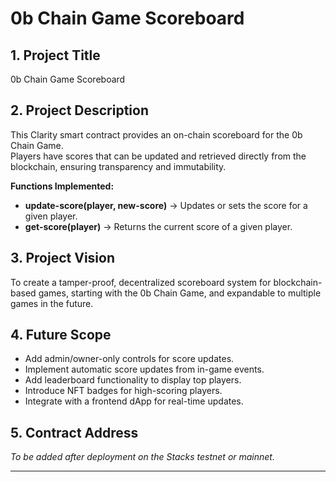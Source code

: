# 0b Chain Game Scoreboard

## 1. Project Title
0b Chain Game Scoreboard

## 2. Project Description
This Clarity smart contract provides an on-chain scoreboard for the 0b Chain Game.  
Players have scores that can be updated and retrieved directly from the blockchain, ensuring transparency and immutability.

**Functions Implemented:**
- **update-score(player, new-score)** → Updates or sets the score for a given player.
- **get-score(player)** → Returns the current score of a given player.

## 3. Project Vision
To create a tamper-proof, decentralized scoreboard system for blockchain-based games, starting with the 0b Chain Game, and expandable to multiple games in the future.

## 4. Future Scope
- Add admin/owner-only controls for score updates.
- Implement automatic score updates from in-game events.
- Add leaderboard functionality to display top players.
- Introduce NFT badges for high-scoring players.
- Integrate with a frontend dApp for real-time updates.

## 5. Contract Address
*To be added after deployment on the Stacks testnet or mainnet.*

---
